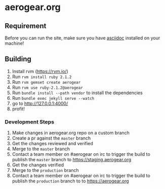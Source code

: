 # aerogear.org

## Requirement

Before you can run the site, make sure you have [asciidoc](http://www.methods.co.nz/asciidoc/) installed on your machine!

## Building

1. Install rvm (https://rvm.io/)
1. Run `rvm install ruby 2.1.2`
1. Run `rvm gemset create aerogear`
1. Run `rvm use ruby-2.1.2@aerogear`
1. Run `bundle install --path vendor` to install the dependencies
1. Run `bundle exec jekyll serve --watch`
1. go to <http://127.0.0.1:4000/>
1. profit!

### Development Steps

1. Make changes in aerogear.org repo on a custom branch
1. Create a pr against the `master` branch
1. Get the changes reviewed and verified
1. Merge to the `master` branch
1. Contact a team member on #aerogear on irc to trigger the build to publish the `master` branch to https://staging.aerogear.org
1. Get the changes verified
1. Merge to the `production` branch
1. Contact a team member on #aerogear on irc to trigger the build to publish the `production` branch to to https://aerogear.org
